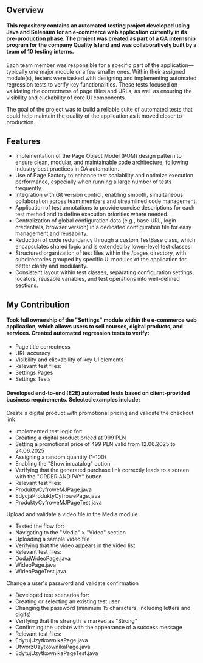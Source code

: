## Overview

#### This repository contains an automated testing project developed using Java and Selenium for an e-commerce web application currently in its pre-production phase. The project was created as part of a QA internship program for the company Quality Island and was collaboratively built by a team of 10 testing interns.

Each team member was responsible for a specific part of the application—typically one major module or a few smaller ones. Within their assigned module(s), testers were tasked with designing and implementing automated regression tests to verify key functionalities. These tests focused on validating the correctness of page titles and URLs, as well as ensuring the visibility and clickability of core UI components.

The goal of the project was to build a reliable suite of automated tests that could help maintain the quality of the application as it moved closer to production.

## Features

* Implementation of the Page Object Model (POM) design pattern to ensure clean, modular, and maintainable code architecture, following industry best practices in QA automation.
* Use of Page Factory to enhance test scalability and optimize execution performance, especially when running a large number of tests frequently.
* Integration with Git version control, enabling smooth, simultaneous collaboration across team members and streamlined code management.
* Application of test annotations to provide concise descriptions for each test method and to define execution priorities where needed.
* Centralization of global configuration data (e.g., base URL, login credentials, browser version) in a dedicated configuration file for easy management and reusability.
* Reduction of code redundancy through a custom TestBase class, which encapsulates shared logic and is extended by lower-level test classes.
* Structured organization of test files within the /pages directory, with subdirectories grouped by specific UI modules of the application for better clarity and modularity.
* Consistent layout within test classes, separating configuration settings, locators, reusable variables, and test operations into well-defined sections.

## My Contribution

#### Took full ownership of the "Settings" module within the e-commerce web application, which allows users to sell courses, digital products, and services. Created automated regression tests to verify:

* Page title correctness
* URL accuracy
* Visibility and clickability of key UI elements
* Relevant test files:
* Settings Pages
* Settings Tests

#### Developed end-to-end (E2E) automated tests based on client-provided business requirements. Selected examples include:

Create a digital product with promotional pricing and validate the checkout link
* Implemented test logic for:
* Creating a digital product priced at 999 PLN
* Setting a promotional price of 499 PLN valid from 12.06.2025 to 24.06.2025
* Assigning a random quantity (1–100)
* Enabling the "Show in catalog" option
* Verifying that the generated purchase link correctly leads to a screen with the "ORDER AND PAY" button
* Relevant test files:
* ProduktyCyfroweMJPage.java
* EdycjaProduktyCyfrowePage.java
* ProduktyCyfroweMJPageTest.java

Upload and validate a video file in the Media module
* Tested the flow for:
* Navigating to the "Media" > "Video" section
* Uploading a sample video file
* Verifying that the video appears in the video list
* Relevant test files:
* DodajWideoPage.java
* WideoPage.java
* WideoPageTest.java

Change a user's password and validate confirmation
* Developed test scenarios for:
* Creating or selecting an existing test user
* Changing the password (minimum 15 characters, including letters and digits)
* Verifying that the strength is marked as "Strong"
* Confirming the update with the appearance of a success message
* Relevant test files:
* EdytujUzytkownikaPage.java
* UtworzUzytkownikaPage.java
* EdytujUzytkownikaPageTest.java

